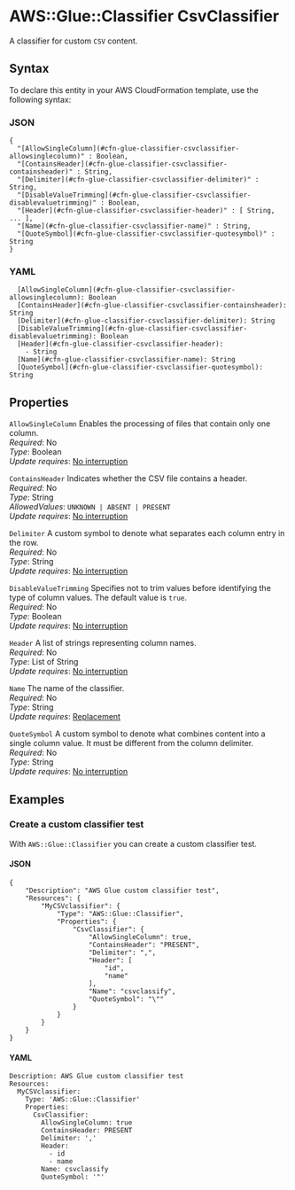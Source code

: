 # AWS::Glue::Classifier CsvClassifier<a name="aws-properties-glue-classifier-csvclassifier"></a>

A classifier for custom `CSV` content\.

## Syntax<a name="aws-properties-glue-classifier-csvclassifier-syntax"></a>

To declare this entity in your AWS CloudFormation template, use the following syntax:

### JSON<a name="aws-properties-glue-classifier-csvclassifier-syntax.json"></a>

```
{
  "[AllowSingleColumn](#cfn-glue-classifier-csvclassifier-allowsinglecolumn)" : Boolean,
  "[ContainsHeader](#cfn-glue-classifier-csvclassifier-containsheader)" : String,
  "[Delimiter](#cfn-glue-classifier-csvclassifier-delimiter)" : String,
  "[DisableValueTrimming](#cfn-glue-classifier-csvclassifier-disablevaluetrimming)" : Boolean,
  "[Header](#cfn-glue-classifier-csvclassifier-header)" : [ String, ... ],
  "[Name](#cfn-glue-classifier-csvclassifier-name)" : String,
  "[QuoteSymbol](#cfn-glue-classifier-csvclassifier-quotesymbol)" : String
}
```

### YAML<a name="aws-properties-glue-classifier-csvclassifier-syntax.yaml"></a>

```
  [AllowSingleColumn](#cfn-glue-classifier-csvclassifier-allowsinglecolumn): Boolean
  [ContainsHeader](#cfn-glue-classifier-csvclassifier-containsheader): String
  [Delimiter](#cfn-glue-classifier-csvclassifier-delimiter): String
  [DisableValueTrimming](#cfn-glue-classifier-csvclassifier-disablevaluetrimming): Boolean
  [Header](#cfn-glue-classifier-csvclassifier-header): 
    - String
  [Name](#cfn-glue-classifier-csvclassifier-name): String
  [QuoteSymbol](#cfn-glue-classifier-csvclassifier-quotesymbol): String
```

## Properties<a name="aws-properties-glue-classifier-csvclassifier-properties"></a>

`AllowSingleColumn`  <a name="cfn-glue-classifier-csvclassifier-allowsinglecolumn"></a>
Enables the processing of files that contain only one column\.  
*Required*: No  
*Type*: Boolean  
*Update requires*: [No interruption](https://docs.aws.amazon.com/AWSCloudFormation/latest/UserGuide/using-cfn-updating-stacks-update-behaviors.html#update-no-interrupt)

`ContainsHeader`  <a name="cfn-glue-classifier-csvclassifier-containsheader"></a>
Indicates whether the CSV file contains a header\.  
*Required*: No  
*Type*: String  
*AllowedValues*: `UNKNOWN | ABSENT | PRESENT`  
*Update requires*: [No interruption](https://docs.aws.amazon.com/AWSCloudFormation/latest/UserGuide/using-cfn-updating-stacks-update-behaviors.html#update-no-interrupt)

`Delimiter`  <a name="cfn-glue-classifier-csvclassifier-delimiter"></a>
A custom symbol to denote what separates each column entry in the row\.  
*Required*: No  
*Type*: String  
*Update requires*: [No interruption](https://docs.aws.amazon.com/AWSCloudFormation/latest/UserGuide/using-cfn-updating-stacks-update-behaviors.html#update-no-interrupt)

`DisableValueTrimming`  <a name="cfn-glue-classifier-csvclassifier-disablevaluetrimming"></a>
Specifies not to trim values before identifying the type of column values\. The default value is `true`\.  
*Required*: No  
*Type*: Boolean  
*Update requires*: [No interruption](https://docs.aws.amazon.com/AWSCloudFormation/latest/UserGuide/using-cfn-updating-stacks-update-behaviors.html#update-no-interrupt)

`Header`  <a name="cfn-glue-classifier-csvclassifier-header"></a>
A list of strings representing column names\.  
*Required*: No  
*Type*: List of String  
*Update requires*: [No interruption](https://docs.aws.amazon.com/AWSCloudFormation/latest/UserGuide/using-cfn-updating-stacks-update-behaviors.html#update-no-interrupt)

`Name`  <a name="cfn-glue-classifier-csvclassifier-name"></a>
The name of the classifier\.  
*Required*: No  
*Type*: String  
*Update requires*: [Replacement](https://docs.aws.amazon.com/AWSCloudFormation/latest/UserGuide/using-cfn-updating-stacks-update-behaviors.html#update-replacement)

`QuoteSymbol`  <a name="cfn-glue-classifier-csvclassifier-quotesymbol"></a>
A custom symbol to denote what combines content into a single column value\. It must be different from the column delimiter\.  
*Required*: No  
*Type*: String  
*Update requires*: [No interruption](https://docs.aws.amazon.com/AWSCloudFormation/latest/UserGuide/using-cfn-updating-stacks-update-behaviors.html#update-no-interrupt)

## Examples<a name="aws-properties-glue-classifier-csvclassifier--examples"></a>



### Create a custom classifier test<a name="aws-properties-glue-classifier-csvclassifier--examples--Create_a_custom_classifier_test"></a>

With `AWS::Glue::Classifier` you can create a custom classifier test\.

#### JSON<a name="aws-properties-glue-classifier-csvclassifier--examples--Create_a_custom_classifier_test--json"></a>

```
{
    "Description": "AWS Glue custom classifier test",
    "Resources": {
        "MyCSVclassifier": {
            "Type": "AWS::Glue::Classifier",
            "Properties": {
                "CsvClassifier": {
                    "AllowSingleColumn": true,
                    "ContainsHeader": "PRESENT",
                    "Delimiter": ",",
                    "Header": [
                        "id",
                        "name"
                    ],
                    "Name": "csvclassify",
                    "QuoteSymbol": "\""
                }
            }
        }
    }
}
```

#### YAML<a name="aws-properties-glue-classifier-csvclassifier--examples--Create_a_custom_classifier_test--yaml"></a>

```
Description: AWS Glue custom classifier test
Resources:
  MyCSVclassifier:
    Type: 'AWS::Glue::Classifier'
    Properties:
      CsvClassifier:
        AllowSingleColumn: true
        ContainsHeader: PRESENT
        Delimiter: ','
        Header:
          - id
          - name
        Name: csvclassify
        QuoteSymbol: '"'
```